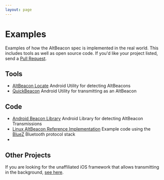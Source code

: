 ```yaml
---
layout: page
---
```


# Examples

Examples of how the AltBeacon spec is implemented in the real world. This includes tools as well as open source code. If you'd like your project listed, send a [Pull Request](https://github.com/AltBeacon/website).

## Tools
- [AltBeacon Locate](https://play.google.com/store/apps/details?id=com.radiusnetworks.locate) Android Utility for detecting AltBeacons
- [QuickBeacon](https://play.google.com/store/apps/details?id=com.radiusnetworks.quickbeacon) Android Utility for transmitting as an AltBeacon

## Code

- [Android Beacon Library](http://github.com/AltBeacon/android-beacon-library) Android Library for detecting AltBeacon Transmissions
- [Linux AltBeacon Reference Implementation](https://github.com/RadiusNetworks/altbeacon-reference) Example code using the [BlueZ](http://www.bluez.org/) Bluetooth protocol stack
- 

## Other Projects

If you are looking for the unaffiliated iOS framework that allows transmitting in the background, [see here](https://github.com/CharruaLabs/AltBeacon).
